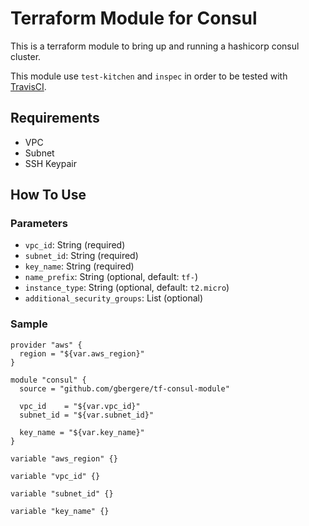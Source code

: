 # Terraform Module for Consul

This is a terraform module to bring up and running a hashicorp consul cluster.

This module use `test-kitchen` and `inspec` in order to be tested with
[TravisCI](https://travis-ci.org/gbergere/tf-consul-module).

## Requirements

* VPC
* Subnet
* SSH Keypair

## How To Use

### Parameters
* `vpc_id`: String (required)
* `subnet_id`: String (required)
* `key_name`: String (required)
* `name_prefix`: String (optional, default: `tf-`)
* `instance_type`: String (optional, default: `t2.micro`)
* `additional_security_groups`: List (optional)

### Sample
```hcl
provider "aws" {
  region = "${var.aws_region}"
}

module "consul" {
  source = "github.com/gbergere/tf-consul-module"

  vpc_id    = "${var.vpc_id}"
  subnet_id = "${var.subnet_id}"

  key_name = "${var.key_name}"
}

variable "aws_region" {}

variable "vpc_id" {}

variable "subnet_id" {}

variable "key_name" {}
```
